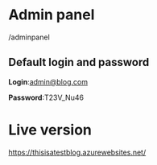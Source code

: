 # Admin panel
/adminpanel

## Default login and password
**Login**:admin@blog.com

**Password**:T23V_Nu46

# Live version
https://thisisatestblog.azurewebsites.net/
